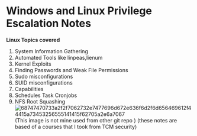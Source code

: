 # Windows and Linux Privilege Escalation Notes 
**Linux Topics covered** 
1) System Information Gathering
2) Automated Tools like linpeas,lienum
3) Kernel Exploits
4) Finding Passwords and Weak File Permissions
5) Sudo misconfigurations
6) SUID misconfigurations
7) Capabilities
8) Schedules Task Cronjobs
9) NFS Root Squashing 
![68747470733a2f2f7062732e7477696d672e636f6d2f6d656469612f44415a73453256555141415f62705a2e6a7067](https://user-images.githubusercontent.com/63157121/172815913-588cfc1f-b5b4-4bd2-99db-5314ed8d2242.jpeg)
(This image is not mine used from other git repo )
(these notes are based of a courses that I took from TCM security)

